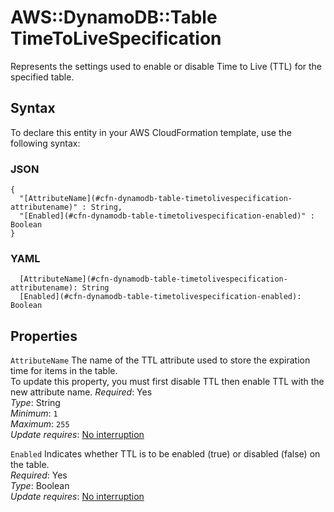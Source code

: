 # AWS::DynamoDB::Table TimeToLiveSpecification<a name="aws-properties-dynamodb-table-timetolivespecification"></a>

Represents the settings used to enable or disable Time to Live \(TTL\) for the specified table\.

## Syntax<a name="aws-properties-dynamodb-table-timetolivespecification-syntax"></a>

To declare this entity in your AWS CloudFormation template, use the following syntax:

### JSON<a name="aws-properties-dynamodb-table-timetolivespecification-syntax.json"></a>

```
{
  "[AttributeName](#cfn-dynamodb-table-timetolivespecification-attributename)" : String,
  "[Enabled](#cfn-dynamodb-table-timetolivespecification-enabled)" : Boolean
}
```

### YAML<a name="aws-properties-dynamodb-table-timetolivespecification-syntax.yaml"></a>

```
  [AttributeName](#cfn-dynamodb-table-timetolivespecification-attributename): String
  [Enabled](#cfn-dynamodb-table-timetolivespecification-enabled): Boolean
```

## Properties<a name="aws-properties-dynamodb-table-timetolivespecification-properties"></a>

`AttributeName`  <a name="cfn-dynamodb-table-timetolivespecification-attributename"></a>
The name of the TTL attribute used to store the expiration time for items in the table\.  
To update this property, you must first disable TTL then enable TTL with the new attribute name\.
*Required*: Yes  
*Type*: String  
*Minimum*: `1`  
*Maximum*: `255`  
*Update requires*: [No interruption](https://docs.aws.amazon.com/AWSCloudFormation/latest/UserGuide/using-cfn-updating-stacks-update-behaviors.html#update-no-interrupt)

`Enabled`  <a name="cfn-dynamodb-table-timetolivespecification-enabled"></a>
Indicates whether TTL is to be enabled \(true\) or disabled \(false\) on the table\.  
*Required*: Yes  
*Type*: Boolean  
*Update requires*: [No interruption](https://docs.aws.amazon.com/AWSCloudFormation/latest/UserGuide/using-cfn-updating-stacks-update-behaviors.html#update-no-interrupt)